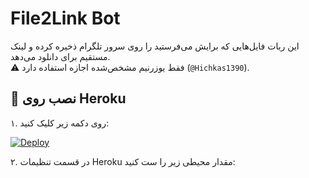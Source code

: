 # File2Link Bot

این ربات فایل‌هایی که برایش می‌فرستید را روی سرور تلگرام ذخیره کرده و لینک مستقیم برای دانلود می‌دهد.  
⚠️ فقط یوزرنیم مشخص‌شده اجازه استفاده دارد (`@Hichkas1390`).

## 🚀 نصب روی Heroku

۱. روی دکمه زیر کلیک کنید:  

[![Deploy](https://www.herokucdn.com/deploy/button.svg)](https://heroku.com/deploy?template=https://github.com/yourusername/file2link-bot)

۲. در قسمت تنظیمات Heroku مقدار محیطی زیر را ست کنید:
